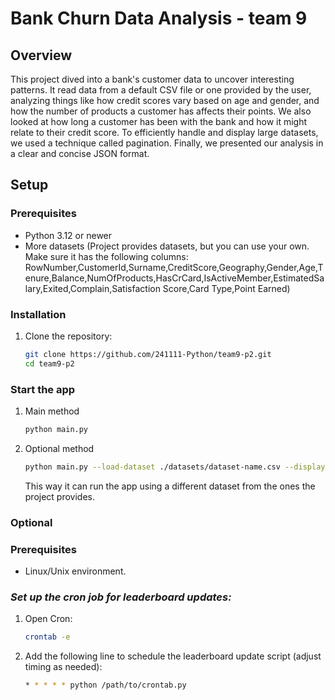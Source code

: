 # Bank Churn Data Analysis - team 9

## **Overview** 
This project dived into a bank's customer data to uncover interesting patterns. It read data from a default CSV file or one provided by the user, analyzing things like how credit scores vary based on age and gender, and how the number of products a customer has affects their points. We also looked at how long a customer has been with the bank and how it might relate to their credit score. To efficiently handle and display large datasets, we used a technique called pagination. Finally, we presented our analysis in a clear and concise JSON format.

## **Setup**  

### **Prerequisites**  
- Python 3.12 or newer
- More datasets (Project provides datasets, but you can use your own. Make sure it has the following columns: 
RowNumber,CustomerId,Surname,CreditScore,Geography,Gender,Age,Tenure,Balance,NumOfProducts,HasCrCard,IsActiveMember,EstimatedSalary,Exited,Complain,Satisfaction Score,Card Type,Point Earned) 

### **Installation**  
1. Clone the repository:  
   ```bash  
   git clone https://github.com/241111-Python/team9-p2.git 
   cd team9-p2
   ```

### **Start the app**  
1. Main method 
   ```bash 
   python main.py
   ```
2. Optional method
    ```bash 
   python main.py --load-dataset ./datasets/dataset-name.csv --display-analyze (either display or analyze)
   ```
   This way it can run the app using a different dataset from the ones the project provides.

### **Optional**

### **Prerequisites**  
- Linux/Unix environment. 

### *Set up the cron job for leaderboard updates:* 
1. Open Cron:
    ```bash 
    crontab -e
    ```

2.    Add the following line to schedule the     leaderboard update script (adjust timing as needed):

        ```bash 
        * * * * * python /path/to/crontab.py  
        ```
